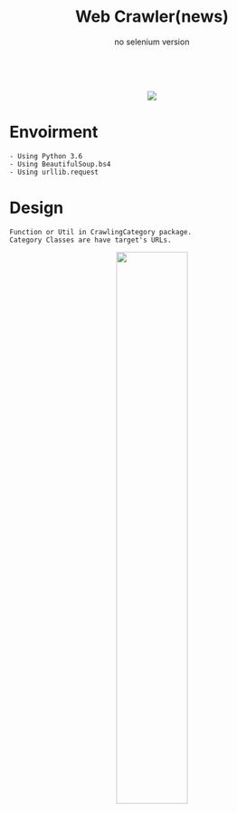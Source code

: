 <h1 align="center">Web Crawler(news)</h1>
<p align="center">no selenium version</p>
<br><br><br>
<p align="center">
  <img src="https://user-images.githubusercontent.com/45858414/78994660-976e3f00-7b7b-11ea-8fdb-45c8c534eca2.PNG">
 </p>
 
Envoirment
===
    - Using Python 3.6
    - Using BeautifulSoup.bs4
    - Using urllib.request

Design
===
    Function or Util in CrawlingCategory package.
    Category Classes are have target's URLs.
    
<p align="center">
  <img src="https://user-images.githubusercontent.com/45858414/78993322-722c0180-7b78-11ea-8f1f-2e484b43bec0.PNG" width="50%">
</p>
